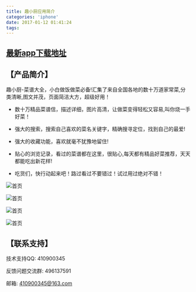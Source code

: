 ```yaml
---
title: 趣小厨应用简介
categories: 'iphone'
date: 2017-01-12 01:41:24
tags:
---
```



## [最新app下载地址](https://itunes.apple.com/cn/app/id1269425611?mt=8)

## 【产品简介】

趣小厨-菜谱大全，小白做饭做菜必备!汇集了来自全国各地的数十万道家常菜,分类清晰,图文并茂，页面简洁大方，超级好用！

* 数十万精品菜谱信，描述详细，图片高清，让做菜变得轻松又容易,叫你烧一手好菜！

* 强大的搜索，搜索自己喜欢的菜名关键字，精确搜寻定位，找到自己的最爱!

* 强大的收藏功能，喜欢就毫不犹豫地留住! 

* 贴心的浏览记录，看过的菜谱都在这里，很贴心,每天都有精品好菜推荐，天天都能吃出新花样!

* 吃货们，快行动起来吧！路过看过不要错过！试过用过绝对不错！
<!-- more -->

![首页](http://imgcdn.wapx.cn/appfile01/ios/a/2e3a9eeee2c1c57d0f736b611179818b/image1.png?)

![首页](http://imgcdn.wapx.cn/appfile01/ios/a/2e3a9eeee2c1c57d0f736b611179818b/image2.png?)

![首页](http://imgcdn.wapx.cn/appfile01/ios/a/2e3a9eeee2c1c57d0f736b611179818b/image3.png?)

![首页](http://imgcdn.wapx.cn/appfile01/ios/a/2e3a9eeee2c1c57d0f736b611179818b/image4.png?)

## 【联系支持】

技术支持QQ: 410900345

反馈问题交流群: 496137591

邮箱: 410900345@163.com

